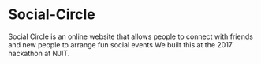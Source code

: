 # Social-Circle
Social Circle is an online website that allows people to connect with friends and new people to arrange fun social events
We built this at the 2017 hackathon at NJIT.
